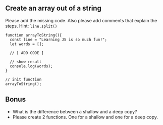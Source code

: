 ## Create an array out of a string

Please add the missing code. Also please add comments that explain the steps.
Hint: `line.split()`

```
function arrayToString(){
  const line = "Learning JS is so much fun!";
  let words = [];
  
  // [ ADD CODE ]
  
  // show result
  console.log(words);
}

// init function
arrayToString();
```


## Bonus
- What is the difference between a shallow and a deep copy? 
- Please create 2 functions. One for a shallow and one for a deep copy.
